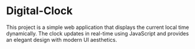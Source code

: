 # Digital-Clock
This project is a simple web application that displays the current local time dynamically. The clock updates in real-time using JavaScript and provides an elegant design with modern UI aesthetics.
